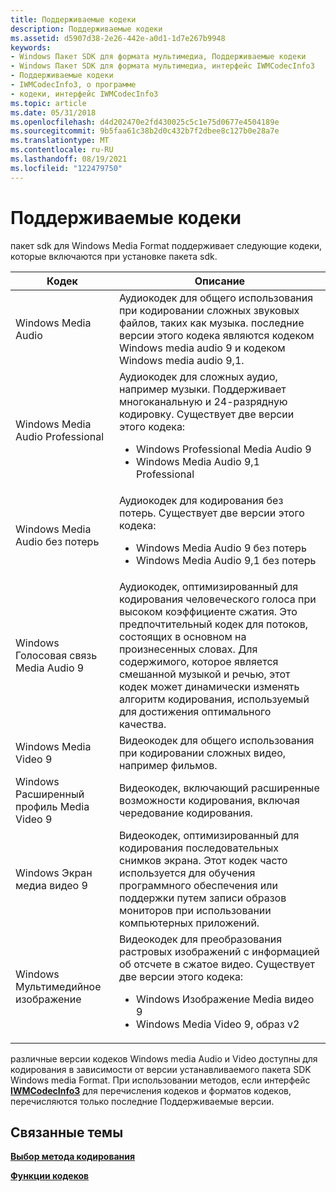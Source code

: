 ```yaml
---
title: Поддерживаемые кодеки
description: Поддерживаемые кодеки
ms.assetid: d5907d38-2e26-442e-a0d1-1d7e267b9948
keywords:
- Windows Пакет SDK для формата мультимедиа, Поддерживаемые кодеки
- Windows Пакет SDK для формата мультимедиа, интерфейс IWMCodecInfo3
- Поддерживаемые кодеки
- IWMCodecInfo3, о программе
- кодеки, интерфейс IWMCodecInfo3
ms.topic: article
ms.date: 05/31/2018
ms.openlocfilehash: d4d202470e2fd430025c5c1e75d0677e4504189e
ms.sourcegitcommit: 9b5faa61c38b2d0c432b7f2dbee8c127b0e28a7e
ms.translationtype: MT
ms.contentlocale: ru-RU
ms.lasthandoff: 08/19/2021
ms.locfileid: "122479750"
---
```

# <a name="supported-codecs"></a>Поддерживаемые кодеки

пакет sdk для Windows Media Format поддерживает следующие кодеки, которые включаются при установке пакета sdk.




| Кодек | Описание | 
|-------|-------------|
| Windows Media Audio | Аудиокодек для общего использования при кодировании сложных звуковых файлов, таких как музыка. последние версии этого кодека являются кодеком Windows media audio 9 и кодеком Windows media audio 9,1.<br /> | 
| Windows Media Audio Professional | Аудиокодек для сложных аудио, например музыки. Поддерживает многоканальную и 24-разрядную кодировку. Существует две версии этого кодека:<br /><ul><li>Windows Professional Media Audio 9</li><li>Windows Media Audio 9,1 Professional</li></ul> | 
| Windows Media Audio без потерь | Аудиокодек для кодирования без потерь. Существует две версии этого кодека:<br /><ul><li>Windows Media Audio 9 без потерь</li><li>Windows Media Audio 9,1 без потерь</li></ul> | 
| Windows Голосовая связь Media Audio 9 | Аудиокодек, оптимизированный для кодирования человеческого голоса при высоком коэффициенте сжатия. Это предпочтительный кодек для потоков, состоящих в основном на произнесенных словах. Для содержимого, которое является смешанной музыкой и речью, этот кодек может динамически изменять алгоритм кодирования, используемый для достижения оптимального качества. | 
| Windows Media Video 9 | Видеокодек для общего использования при кодировании сложных видео, например фильмов. | 
| Windows Расширенный профиль Media Video 9 | Видеокодек, включающий расширенные возможности кодирования, включая чередование кодирования. | 
| Windows Экран медиа видео 9 | Видеокодек, оптимизированный для кодирования последовательных снимков экрана. Этот кодек часто используется для обучения программного обеспечения или поддержки путем записи образов мониторов при использовании компьютерных приложений. | 
| Windows Мультимедийное изображение | Видеокодек для преобразования растровых изображений с информацией об отсчете в сжатое видео. Существует две версии этого кодека:<br /><ul><li>Windows Изображение Media видео 9</li><li>Windows Media Video 9, образ v2</li></ul> | 




 

различные версии кодеков Windows media Audio и Video доступны для кодирования в зависимости от версии устанавливаемого пакета SDK Windows media Format. При использовании методов, если интерфейс [**IWMCodecInfo3**](/previous-versions/windows/desktop/api/wmsdkidl/nn-wmsdkidl-iwmcodecinfo3) для перечисления кодеков и форматов кодеков, перечисляются только последние Поддерживаемые версии.

## <a name="related-topics"></a>Связанные темы

<dl> <dt>

[**Выбор метода кодирования**](choosing-an-encoding-method.md)
</dt> <dt>

[**Функции кодеков**](codec-features.md)
</dt> </dl>

 

 





